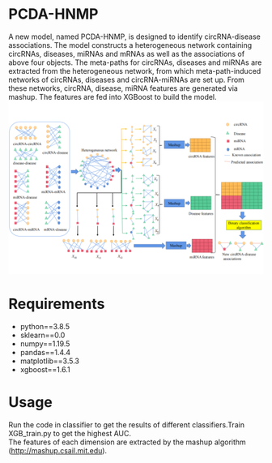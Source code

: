 # PCDA-HNMP
  A new model, named PCDA-HNMP, is designed to identify circRNA-disease associations. The model constructs a heterogeneous network containing circRNAs, diseases, miRNAs and mRNAs as well as the associations of above four objects. The meta-paths for circRNAs, diseases and miRNAs are extracted from the heterogeneous network, from which meta-path-induced networks of circRNAs, diseases and circRNA-miRNAs are set up. From these networks, circRNA, disease, miRNA features are generated via mashup. The features are fed into XGBoost to build the model.  
![image](https://github.com/Zxy-zxy0/PCDA-HNMP/blob/master/img/FlowChart.png)
# Requirements
* python==3.8.5   
* sklearn==0.0  
* numpy==1.19.5  
* pandas==1.4.4  
* matplotlib==3.5.3  
* xgboost==1.6.1  
# Usage
Run the code in classifier to get the results of different classifiers.Train XGB_train.py to get the highest AUC.  
The features of each dimension are extracted by the mashup algorithm (http://mashup.csail.mit.edu).
